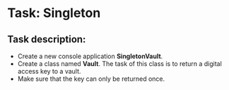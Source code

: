 # Task: Singleton

## Task description:

- Create a new console application **SingletonVault**.
- Create a class named **Vault**. The task of this class is to return a digital access key to a vault.
- Make sure that the key can only be returned once.
